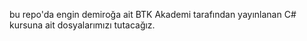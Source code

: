 bu repo'da engin demiroğa ait BTK Akademi tarafından yayınlanan C# kursuna ait dosyalarımızı tutacağız.
